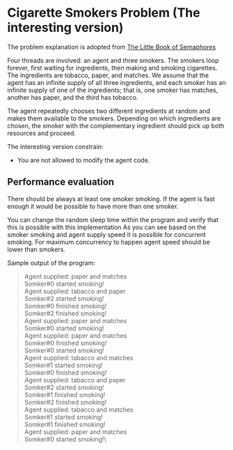 # Cigarette Smokers Problem (The interesting version)

The problem explanation is adopted from [The Little Book of Semaphores][book_semaphores] 

Four threads are involved: an agent and three smokers. The smokers loop forever, first waiting for ingredients, then making and smoking cigarettes. The ingredients are tobacco, paper, and matches. We assume that the agent has an infinite supply of all three ingredients, and each smoker has an infinite supply of one of the ingredients; that is, one smoker has matches, another has paper, and the third has tobacco.

The agent repeatedly chooses two different ingredients at random and makes them available to the smokers. Depending on which ingredients are chosen, the smoker with the complementary ingredient should pick up both resources and proceed.


The interesting version constrain:
* You are not allowed to modify the agent code.

## Performance evaluation
There should be always at least one smoker smoking. If the agent is fast enough it would be possible to have more than one smoker.

You can change the random sleep time within the program and verify that this is possible with this implementation
As you can see based on the smoker smoking and agent supply speed  it is possible for concurrent smoking. For maximum concurrency to happen agent speed should be lower than smokers.

Sample output of the program:

> Agent supplied: paper and matches\
> Somker#0 started smoking!\
> Agent supplied: tabacco and paper\
> Somker#2 started smoking!\
> Somker#0 finished smoking!\
> Somker#2 finished smoking!\
> Agent supplied: paper and matches\
> Somker#0 started smoking!\
> Agent supplied: paper and matches\
> Somker#0 finished smoking!\
> Somker#0 started smoking!\
> Agent supplied: tabacco and matches\
> Somker#1 started smoking!\
> Somker#0 finished smoking!\
> Agent supplied: tabacco and paper\
> Somker#2 started smoking!\
> Somker#1 finished smoking!\
> Somker#2 finished smoking!\
> Agent supplied: tabacco and matches\
> Somker#1 started smoking!\
> Somker#1 finished smoking!\
> Agent supplied: paper and matches\
> Somker#0 started smoking!\





[book_semaphores]: greenteapress.com/semaphores/LittleBookOfSemaphores.pdf


